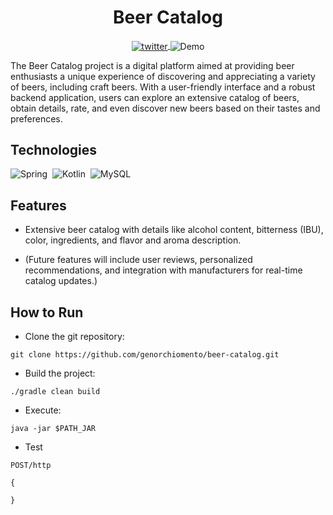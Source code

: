 <h1 align="center">
  Beer Catalog
</h1>

<p align="center">
<a href="https://twitter.com/genorchiomento" target="_blank">
    <img align="center" src="https://img.shields.io/static/v1?label=Twitter&message=@genorchiomento&style=flat&logo=Twitter&logoColor=white&color=00acee&labelColor=000000" alt="twitter"/>  
</a>
<img align="center" src="https://img.shields.io/static/v1?label=Type&message=Demo&color=8257E5&labelColor=000000" alt="Demo"/>

</p>

The Beer Catalog project is a digital platform aimed at
providing beer enthusiasts a unique experience of discovering
and appreciating a variety of beers, including craft beers.
With a user-friendly interface and a robust backend application,
users can explore an extensive catalog of beers, obtain details, rate,
and even discover new beers based on their tastes and preferences.

## Technologies

![Spring](https://img.shields.io/badge/spring-%236DB33F.svg?style=for-the-badge&logo=spring&logoColor=white)&nbsp;
![Kotlin](https://img.shields.io/badge/Java-white.svg?style=for-the-badge&logo=openjdk&logoColor=black)&nbsp;
![MySQL](https://img.shields.io/badge/mysql-%2300f.svg?style=for-the-badge&logo=mysql&logoColor=white)&nbsp;

## Features

- Extensive beer catalog with details like alcohol content,
  bitterness (IBU), color, ingredients, and flavor and aroma description.

- (Future features will include user reviews, personalized recommendations,
  and integration with manufacturers for real-time catalog updates.)

## How to Run

- Clone the git repository:

```
git clone https://github.com/genorchiomento/beer-catalog.git
```

- Build the project:

```
./gradle clean build
```

- Execute:

```
java -jar $PATH_JAR
```

- Test

```
POST/http

{

}
```
